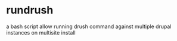 rundrush
========

a bash script allow running drush command against multiple drupal instances on multisite install

